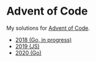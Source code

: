 # Advent of Code

My solutions for [Advent of Code](https://adventofcode.com).

- [2018 (Go, in progress)](./cmd/2018)
- [2019 (JS)](./2019-js)
- [2020 (Go)](./cmd/2020)
